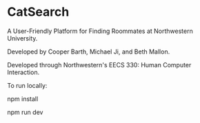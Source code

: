 # CatSearch
A User-Friendly Platform for Finding Roommates at Northwestern University.

Developed by Cooper Barth, Michael Ji, and Beth Mallon.

Developed through Northwestern's EECS 330: Human Computer Interaction.


To run locally:

npm install

npm run dev